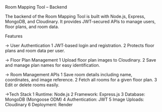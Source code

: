 Room Mapping Tool – Backend

The backend of the Room Mapping Tool is built with Node.js, Express, MongoDB, and Cloudinary. It provides JWT-secured APIs to manage users, floor plans, and room data.

Features

-> User Authentication
1 JWT-based login and registration.
2 Protects floor plans and room data per user.

-> Floor Plan Management
1 Upload floor plan images to Cloudinary.
2 Save and manage plan names for easy identification.

-> Room Management APIs
1 Save room details including name, coordinates, and image reference.
2 Fetch all rooms for a given floor plan.
3 Edit or delete rooms easily.

->Tech Stack
1 Runtime: Node.js
2 Framework: Express.js
3 Database: MongoDB (Mongoose ODM)
4 Authentication: JWT
5 Image Uploads: Cloudinary
6 Deployment: Render